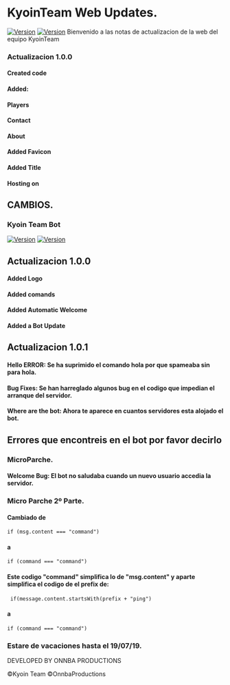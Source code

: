 # KyoinTeam Web Updates.
[![Version](https://img.shields.io/badge/WebKyoinTeam-1.0.0-brightgreen.svg?maxAge=259200)]()
[![Version](https://img.shields.io/badge/Relase-InDEV-orange.svg?maxAge=259200)]()
Bienvenido a las notas de actualizacion de la web del equipo KyoinTeam

### Actualizacion 1.0.0

#### Created code
#### Added:
#### Players
#### Contact
#### About
#### Added Favicon
#### Added Title
#### Hosting on

## CAMBIOS.




### Kyoin Team Bot 
[![Version](https://img.shields.io/badge/KyoinTeamBot-1.0.1-Purple.svg?maxAge=259200)]()
[![Version](https://img.shields.io/badge/Status-Online-green.svg?maxAge=259200)]()
## Actualizacion 1.0.0

#### Added Logo
#### Added comands
#### Added Automatic Welcome
#### Added a Bot Update

## Actualizacion 1.0.1

#### Hello ERROR: Se ha suprimido el comando hola por que spameaba sin para hola.
#### Bug Fixes: Se han harreglado algunos bug en el codigo que impedian el arranque del servidor.
#### Where are the bot: Ahora te aparece en cuantos servidores esta alojado el bot.
## Errores que encontreis en el bot por favor decirlo

### MicroParche.

#### Welcome Bug: El bot no saludaba cuando un nuevo usuario accedia la servidor.

### Micro Parche 2º Parte.

#### Cambiado de 
<code>if (msg.content === "command")</code>
#### a
<code>if (command === "command")</code>

#### Este codigo "command" simplifica lo de "msg.content" y aparte simplifica el codigo de el prefix de:

<code>  if(message.content.startsWith(prefix + "ping") </code>

#### a

<code>if (command === "command") </code>

### Estare de vacaciones hasta el 19/07/19.

DEVELOPED BY ONNBA PRODUCTIONS


©Kyoin Team
©OnnbaProductions
